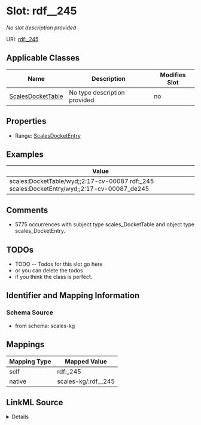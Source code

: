 

# Slot: rdf__245


_No slot description provided_





URI: [rdf:_245](http://www.w3.org/1999/02/22-rdf-syntax-ns#_245)



<!-- no inheritance hierarchy -->





## Applicable Classes

| Name | Description | Modifies Slot |
| --- | --- | --- |
| [ScalesDocketTable](../classes/ScalesDocketTable.md) | No type description provided |  no  |







## Properties

* Range: [ScalesDocketEntry](../classes/ScalesDocketEntry.md)






## Examples

| Value |
| --- |
| scales:DocketTable/wyd;;2:17-cv-00087 rdf:_245 scales:DocketEntry/wyd;;2:17-cv-00087_de245 |

## Comments

* 5775 occurrences with subject type scales_DocketTable and object type scales_DocketEntry.

## TODOs

* TODO -- Todos for this slot go here
* or you can delete the todos
* if you think the class is perfect.

## Identifier and Mapping Information







### Schema Source


* from schema: scales-kg




## Mappings

| Mapping Type | Mapped Value |
| ---  | ---  |
| self | rdf:_245 |
| native | scales-kg/:rdf__245 |




## LinkML Source

<details>
```yaml
name: rdf__245
description: No slot description provided
todos:
- TODO -- Todos for this slot go here
- or you can delete the todos
- if you think the class is perfect.
comments:
- 5775 occurrences with subject type scales_DocketTable and object type scales_DocketEntry.
examples:
- value: scales:DocketTable/wyd;;2:17-cv-00087 rdf:_245 scales:DocketEntry/wyd;;2:17-cv-00087_de245
from_schema: scales-kg
rank: 1000
slot_uri: rdf:_245
alias: rdf__245
domain_of:
- scales_DocketTable
range: scales_DocketEntry

```
</details>